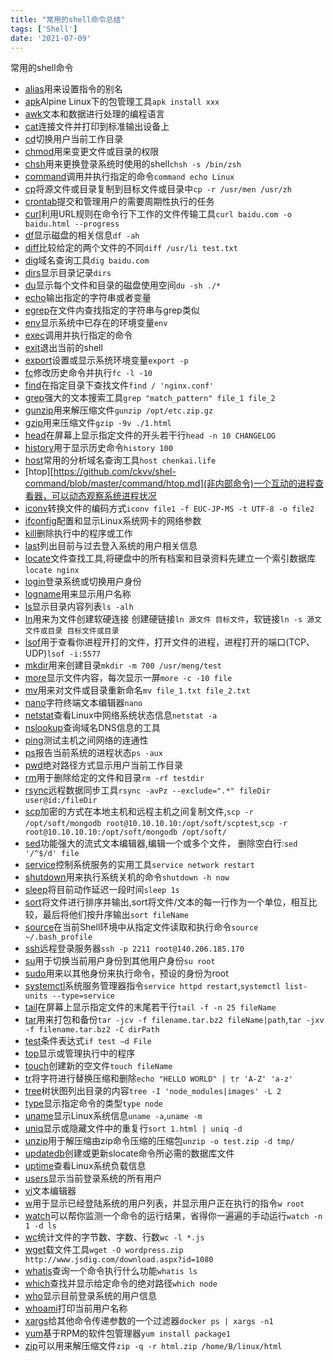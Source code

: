 ```yaml
---
title: "常用的shell命令总结"
tags: ['Shell']
date: '2021-07-09'
---
```


常用的shell命令

+ [alias](https://github.com/ckvv/shel-command/blob/master/command/alias.md)用来设置指令的别名
+ [apk](https://github.com/ckvv/shel-command/blob/master/command/apk.md)Alpine Linux下的包管理工具`apk install xxx`
+ [awk](https://github.com/ckvv/shel-command/blob/master/command/awk.md)文本和数据进行处理的编程语言
+ [cat](https://github.com/ckvv/shel-command/blob/master/command/cat.md)连接文件并打印到标准输出设备上
+ [cd](https://github.com/ckvv/shel-command/blob/master/command/cd.md)切换用户当前工作目录
+ [chmod](https://github.com/ckvv/shel-command/blob/master/command/chmod.md)用来变更文件或目录的权限
+ [chsh](https://github.com/ckvv/shel-command/blob/master/command/chsh.md)用来更换登录系统时使用的shell`chsh -s /bin/zsh`
+ [command](https://github.com/ckvv/shel-command/blob/master/command/command.md)调用并执行指定的命令`command echo Linux`
+ [cp](https://github.com/ckvv/shel-command/blob/master/command/cp.md)将源文件或目录复制到目标文件或目录中`cp -r /usr/men /usr/zh`
+ [crontab](https://github.com/ckvv/shel-command/blob/master/command/crontab.md)提交和管理用户的需要周期性执行的任务
+ [curl](https://github.com/ckvv/shel-command/blob/master/command/curl.md)利用URL规则在命令行下工作的文件传输工具`curl baidu.com -o baidu.html --progress`
+ [df](https://github.com/ckvv/shel-command/blob/master/command/df.md)显示磁盘的相关信息`df -ah`
+ [diff](https://github.com/ckvv/shel-command/blob/master/command/diff.md)比较给定的两个文件的不同`diff /usr/li test.txt`
+ [dig](https://github.com/ckvv/shel-command/blob/master/command/dig.md)域名查询工具`dig baidu.com`
+ [dirs](https://github.com/ckvv/shel-command/blob/master/command/dirs.md)显示目录记录`dirs`
+ [du](https://github.com/ckvv/shel-command/blob/master/command/du.md)显示每个文件和目录的磁盘使用空间`du -sh ./*`
+ [echo](https://github.com/ckvv/shel-command/blob/master/command/echo.md)输出指定的字符串或者变量
+ [egrep](https://github.com/ckvv/shel-command/blob/master/command/egrep.md)在文件内查找指定的字符串与grep类似
+ [env](https://github.com/ckvv/shel-command/blob/master/command/env.md)显示系统中已存在的环境变量`env`
+ [exec](https://github.com/ckvv/shel-command/blob/master/command/exec.md)调用并执行指定的命令
+ [exit](https://github.com/ckvv/shel-command/blob/master/command/exit.md)退出当前的shell
+ [export](https://github.com/ckvv/shel-command/blob/master/command/export.md)设置或显示系统环境变量`export -p`
+ [fc](https://github.com/ckvv/shel-command/blob/master/command/fc.md)修改历史命令并执行`fc -l -10`
+ [find](https://github.com/ckvv/shel-command/blob/master/command/find.md)在指定目录下查找文件`find / 'nginx.conf'`
+ [grep](https://github.com/ckvv/shel-command/blob/master/command/grep.md)强大的文本搜索工具`grep "match_pattern" file_1 file_2`
+ [gunzip](https://github.com/ckvv/shel-command/blob/master/command/gunzip.md)用来解压缩文件`gunzip /opt/etc.zip.gz`
+ [gzip](https://github.com/ckvv/shel-command/blob/master/command/gzip.md)用来压缩文件`gzip -9v ./1.html`
+ [head](https://github.com/ckvv/shel-command/blob/master/command/head.md)在屏幕上显示指定文件的开头若干行`head -n 10 CHANGELOG`
+ [history](https://github.com/ckvv/shel-command/blob/master/command/history.md)用于显示历史命令`history 100`
+ [host](https://github.com/ckvv/shel-command/blob/master/command/host.md)常用的分析域名查询工具`host chenkai.life`
+ [htop][https://github.com/ckvv/shel-command/blob/master/command/htop.md](非内部命令)一个互动的进程查看器，可以动态观察系统进程状况
+ [iconv](https://github.com/ckvv/shel-command/blob/master/command/iconv.md)转换文件的编码方式`iconv file1 -f EUC-JP-MS -t UTF-8 -o file2`
+ [ifconfig](https://github.com/ckvv/shel-command/blob/master/command/ifconfig.md)配置和显示Linux系统网卡的网络参数
+ [kill](https://github.com/ckvv/shel-command/blob/master/command/kill.md)删除执行中的程序或工作
+ [last](https://github.com/ckvv/shel-command/blob/master/command/last.md)列出目前与过去登入系统的用户相关信息
+ [locate](https://github.com/ckvv/shel-command/blob/master/command/locate.md)文件查找工具,将硬盘中的所有档案和目录资料先建立一个索引数据库`locate nginx`
+ [login](https://github.com/ckvv/shel-command/blob/master/command/login.md)登录系统或切换用户身份
+ [logname](https://github.com/ckvv/shel-command/blob/master/command/logname.md)用来显示用户名称
+ [ls](https://github.com/ckvv/shel-command/blob/master/command/ls.md)显示目录内容列表`ls -alh`
+ [ln](https://github.com/ckvv/shel-command/blob/master/command/ln.md)用来为文件创建软硬连接 创建硬链接`ln 源文件 目标文件`，软链接`ln -s 源文文件或目录 目标文件或目录`
+ [lsof](https://github.com/ckvv/shel-command/blob/master/command/lsof.md)用于查看你进程开打的文件，打开文件的进程，进程打开的端口(TCP、UDP)`lsof -i:5577`
+ [mkdir](https://github.com/ckvv/shel-command/blob/master/command/mkdir.md)用来创建目录`mkdir -m 700 /usr/meng/test`
+ [more](https://github.com/ckvv/shel-command/blob/master/command/more.md)显示文件内容，每次显示一屏`more -c -10 file`
+ [mv](https://github.com/ckvv/shel-command/blob/master/command/mv.md)用来对文件或目录重新命名`mv file_1.txt file_2.txt`
+ [nano](https://github.com/ckvv/shel-command/blob/master/command/nano.md)字符终端文本编辑器`nano`
+ [netstat](https://github.com/ckvv/shel-command/blob/master/command/netstat.md)查看Linux中网络系统状态信息`netstat -a`
+ [nslookup](https://github.com/ckvv/shel-command/blob/master/command/nslookup.md)查询域名DNS信息的工具
+ [ping](https://github.com/ckvv/shel-command/blob/master/command/ping.md)测试主机之间网络的连通性
+ [ps](https://github.com/ckvv/shel-command/blob/master/command/ps.md)报告当前系统的进程状态`ps -aux`
+ [pwd](https://github.com/ckvv/shel-command/blob/master/command/pwd.md)绝对路径方式显示用户当前工作目录
+ [rm](https://github.com/ckvv/shel-command/blob/master/command/rm.md)用于删除给定的文件和目录`rm -rf testdir`
+ [rsync](https://github.com/ckvv/shel-command/blob/master/command/rsync.md)远程数据同步工具`rsync -avPz --exclude=".*" fileDir user@id:/fileDir`
+ [scp](https://github.com/ckvv/shel-command/blob/master/command/scp.md)加密的方式在本地主机和远程主机之间复制文件,`scp -r /opt/soft/mongodb root@10.10.10.10:/opt/soft/scptest`,`scp -r root@10.10.10.10:/opt/soft/mongodb /opt/soft/`
+ [sed](https://github.com/ckvv/shel-command/blob/master/command/sed.md)功能强大的流式文本编辑器,编辑一个或多个文件， 删除空白行:`sed '/^$/d' file`
+ [service](https://github.com/ckvv/shel-command/blob/master/command/service.md)控制系统服务的实用工具`service network restart`
+ [shutdown](https://github.com/ckvv/shel-command/blob/master/command/shutdown.md)用来执行系统关机的命令`shutdown -h now`
+ [sleep](https://github.com/ckvv/shel-command/blob/master/command/sleep.md)将目前动作延迟一段时间`sleep 1s`
+ [sort](https://github.com/ckvv/shel-command/blob/master/command/sort.md)将文件进行排序并输出,sort将文件/文本的每一行作为一个单位，相互比较，最后将他们按升序输出`sort fileName`
+ [source](https://github.com/ckvv/shel-command/blob/master/command/source.md)在当前Shell环境中从指定文件读取和执行命令`source ~/.bash_profile`
+ [ssh](https://github.com/ckvv/shel-command/blob/master/command/ssh.md)远程登录服务器`ssh -p 2211 root@140.206.185.170`
+ [su](https://github.com/ckvv/shel-command/blob/master/command/su.md)用于切换当前用户身份到其他用户身份`su root`
+ [sudo](https://github.com/ckvv/shel-command/blob/master/command/sudo.md)用来以其他身份来执行命令，预设的身份为root
+ [systemctl](https://github.com/ckvv/shel-command/blob/master/command/systemctl.md)系统服务管理器指令`service httpd restart`,`systemctl list-units --type=service`
+ [tail](https://github.com/ckvv/shel-command/blob/master/command/tail.md)在屏幕上显示指定文件的末尾若干行`tail -f -n 25 fileName`
+ [tar](https://github.com/ckvv/shel-command/blob/master/command/tar.md)用来打包和备份`tar -jcv -f filename.tar.bz2 fileName|path`,`tar -jxv -f filename.tar.bz2 -C dirPath`
+ [test](https://github.com/ckvv/shel-command/blob/master/command/test.md)条件表达式`if test –d File`
+ [top](https://github.com/ckvv/shel-command/blob/master/command/top.md)显示或管理执行中的程序
+ [touch](https://github.com/ckvv/shel-command/blob/master/command/touch.md)创建新的空文件`touch fileName`
+ [tr](https://github.com/ckvv/shel-command/blob/master/command/tr.md)将字符进行替换压缩和删除`echo "HELLO WORLD" | tr 'A-Z' 'a-z'`
+ [tree](https://github.com/ckvv/shel-command/blob/master/command/tree.md)树状图列出目录的内容`tree -I 'node_modules|images' -L 2`
+ [type](https://github.com/ckvv/shel-command/blob/master/command/type.md)显示指定命令的类型`type node`
+ [uname](https://github.com/ckvv/shel-command/blob/master/command/uname.md)显示Linux系统信息`uname -a`,`uname -m`
+ [uniq](https://github.com/ckvv/shel-command/blob/master/command/uniq.md)显示或隐藏文件中的重复行`sort 1.html | uniq -d`
+ [unzip](https://github.com/ckvv/shel-command/blob/master/command/unzip.md)用于解压缩由zip命令压缩的压缩包`unzip -o test.zip -d tmp/`
+ [updatedb](https://github.com/ckvv/shel-command/blob/master/command/updatedb.md)创建或更新slocate命令所必需的数据库文件
+ [uptime](https://github.com/ckvv/shel-command/blob/master/command/uptime.md)查看Linux系统负载信息
+ [users](https://github.com/ckvv/shel-command/blob/master/command/users.md)显示当前登录系统的所有用户
+ [vi](https://github.com/ckvv/shel-command/blob/master/command/vi.md)文本编辑器
+ [w](https://github.com/ckvv/shel-command/blob/master/command/w.md)用于显示已经登陆系统的用户列表，并显示用户正在执行的指令`w root`
+ [watch](https://github.com/ckvv/shel-command/blob/master/command/watch.md)可以帮你监测一个命令的运行结果，省得你一遍遍的手动运行`watch -n 1 -d ls`
+ [wc](https://github.com/ckvv/shel-command/blob/master/command/wc.md)统计文件的字节数、字数、行数`wc -l *.js`
+ [wget](https://github.com/ckvv/shel-command/blob/master/command/wget.md)载文件工具`wget -O wordpress.zip http://www.jsdig.com/download.aspx?id=1080`
+ [whatis](https://github.com/ckvv/shel-command/blob/master/command/whatis.md)查询一个命令执行什么功能`whatis ls`
+ [which](https://github.com/ckvv/shel-command/blob/master/command/which.md)查找并显示给定命令的绝对路径`which node`
+ [who](https://github.com/ckvv/shel-command/blob/master/command/who.md)显示目前登录系统的用户信息
+ [whoami](https://github.com/ckvv/shel-command/blob/master/command/whoami.md)打印当前用户名称
+ [xargs](https://github.com/ckvv/shel-command/blob/master/command/xargs.md)给其他命令传递参数的一个过滤器`docker ps | xargs -n1`
+ [yum](https://github.com/ckvv/shel-command/blob/master/command/yum.md)基于RPM的软件包管理器`yum install package1`
+ [zip](https://github.com/ckvv/shel-command/blob/master/command/zip.md)可以用来解压缩文件`zip -q -r html.zip /home/B/linux/html`
